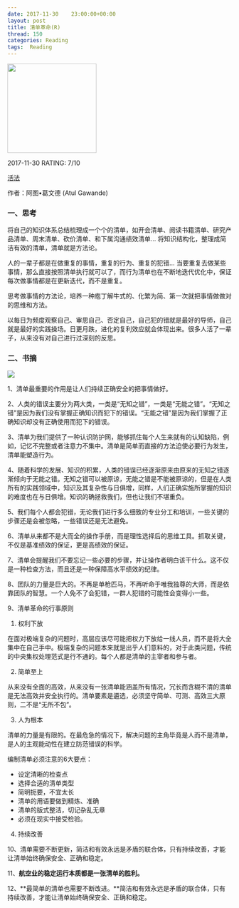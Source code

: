 ```yaml
---
date: 2017-11-30    23:00:00+00:00
layout: post
title: 清单革命(R)
thread: 150
categories: Reading
tags:  Reading
---
```




<img src="https://images-cn-4.ssl-images-amazon.com/images/I/81vKTS4NaiL.jpg" width="200" />



2017-11-30 RATING:  7/10



[活法](https://www.amazon.cn/%E6%B8%85%E5%8D%95%E9%9D%A9%E5%91%BD-%E5%A6%82%E4%BD%95%E6%8C%81%E7%BB%AD-%E6%AD%A3%E7%A1%AE-%E5%AE%89%E5%85%A8%E5%9C%B0%E6%8A%8A%E4%BA%8B%E6%83%85%E5%81%9A%E5%A5%BD-%E9%98%BF%E5%9B%BE%E2%80%A2%E8%91%9B%E6%96%87%E5%BE%B7/dp/B008BQ343U)



作者：阿图•葛文德 (Atul Gawande)



### 一、思考

将自己的知识体系总结梳理成一个个的清单，如开会清单、阅读书籍清单、研究产品清单、周末清单、砍价清单、和下属沟通绩效清单… 将知识结构化，整理成简洁有效的清单，清单就是方法论。

人的一辈子都是在做重复的事情，重复的行为、重复的犯错… 当要重复去做某些事情，那么直接按照清单执行就可以了，而行为清单也在不断地迭代优化中，保证每次做事情都是在更新迭代，而不是重复。

思考做事情的方法论，培养一种庖丁解牛式的、化繁为简、第一次就把事情做做对的思维和方法。

以每日为频度观察自己、审思自己、否定自己，自己犯的错就是最好的导师，自己就是最好的实践操场。日更月跌，进化的复利效应就会体现出来。很多人活了一辈子，从来没有对自己进行过深刻的反思。



### 二、书摘

![](/images/清单革命/思维导图.png)



1、清单最重要的作用是让人们持续正确安全的把事情做好。


2、人类的错误主要分为两大类，一类是“无知之错”，一类是“无能之错”。“无知之错”是因为我们没有掌握正确知识而犯下的错误。“无能之错”是因为我们掌握了正确知识却没有正确使用而犯下的错误。


3、清单为我们提供了一种认识防护网，能够抓住每个人生来就有的认知缺陷，例如，记忆不完整或者注意力不集中。清单是简单而直接的方法迫使必要行为发生，清单能塑造行为。


4、随着科学的发展、知识的积累，人类的错误已经逐渐原来由原来的无知之错逐渐倾向于无能之错。无知之错可以被原谅，无能之错是不能被原谅的，但是在人类所有的实践领域中，知识及其复杂性与日俱增，同样，人们正确实施所掌握的知识的难度也在与日俱增。知识的确拯救我们，但也让我们不堪重负。

5、我们每个人都会犯错，无论我们进行多么细致的专业分工和培训，一些关键的步骤还是会被忽略，一些错误还是无法避免。

6、清单从来都不是大而全的操作手册，而是理性选择后的思维工具。抓取关键，不仅是基准绩效的保证，更是高绩效的保证。

7、清单会提醒我们不要忘记一些必要的步骤，并让操作者明白该干什么。这不仅是一种检查方法，而且还是一种保障高水平绩效的纪律。

8、团队的力量是巨大的。不再是单枪匹马，不再听命于唯我独尊的大师，而是依靠团队的智慧。一个人免不了会犯错，一群人犯错的可能性会变得小一些。


9、清单革命的行事原则

1. 权利下放

在面对极端复杂的问题时，高层应该尽可能把权力下放给一线人员，而不是将大全集中在自己手中。极端复杂的问题本来就是出乎人们意料的，对于此类问题，传统的中央集权处理范式是行不通的。每个人都是清单的主宰者和参与者。

2. 简单至上

从来没有全面的高效，从来没有一张清单能涵盖所有情况，冗长而含糊不清的清单是无法高效并安全执行的。清单要素是遴选，必须坚守简单、可测、高效三大原则，二不是“无所不包”。

3. 人为根本

清单的力量是有限的。在最危急的情况下，解决问题的主角毕竟是人而不是清单，是人的主观能动性在建立防范错误的科学。

编制清单必须注意的6大要点：

* 设定清晰的检查点
* 选择合适的清单类型
* 简明扼要，不宜太长
* 清单的用语要做到精炼、准确
* 清单的版式整洁，切记杂乱无章
* 必须在现实中接受检验。

4. 持续改善



10、清单需要不断更新，简洁和有效永远是矛盾的联合体，只有持续改善，才能让清单始终确保安全、正确和稳定。



11、**航空业的稳定运行本质都是一张清单的胜利。**



12、**最简单的清单也需要不断改进。**简洁和有效永远是矛盾的联合体，只有持续改善，才能让清单始终确保安全、正确和稳定。



































